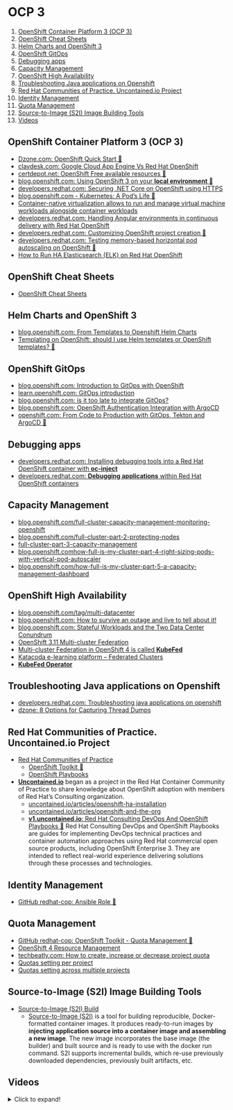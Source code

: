 # OCP 3

1. [OpenShift Container Platform 3 (OCP 3)](#openshift-container-platform-3-ocp-3)
2. [OpenShift Cheat Sheets](#openshift-cheat-sheets)
3. [Helm Charts and OpenShift 3](#helm-charts-and-openshift-3)
4. [OpenShift GitOps](#openshift-gitops)
5. [Debugging apps](#debugging-apps)
6. [Capacity Management](#capacity-management)
7. [OpenShift High Availability](#openshift-high-availability)
8. [Troubleshooting Java applications on Openshift](#troubleshooting-java-applications-on-openshift)
9. [Red Hat Communities of Practice. Uncontained.io Project](#red-hat-communities-of-practice-uncontainedio-project)
10. [Identity Management](#identity-management)
11. [Quota Management](#quota-management)
12. [Source-to-Image (S2I) Image Building Tools](#source-to-image-s2i-image-building-tools)
13. [Videos](#videos)

## OpenShift Container Platform 3 (OCP 3)

- [Dzone.com: OpenShift Quick Start 🌟](https://dzone.com/articles/openshift-quick-start)
- [claydesk.com: Google Cloud App Engine Vs Red Hat OpenShift](https://www.claydesk.com/ecampus/google-cloud-app-engine-vs-red-hat/)
- [certdepot.net: OpenShift Free available resources 🌟](https://www.certdepot.net/openshift-free-available-resources/)
- [blog.openshift.com: Using OpenShift 3 on your **local environment** 🌟](https://blog.openshift.com/using-openshift-3-on-your-local-environment/)
- [developers.redhat.com: Securing .NET Core on OpenShift using HTTPS](https://developers.redhat.com/blog/2018/10/12/securing-net-core-on-openshift-using-https/)
- [blog.openshift.com - Kubernetes: A Pod’s Life 🌟](https://blog.openshift.com/kubernetes-pods-life/)
- [Container-native virtualization allows to run and manage virtual machine workloads alongside container workloads](https://access.redhat.com/documentation/en-us/openshift_container_platform/4.2/html/container-native_virtualization/container-native-virtualization-2-1-release-notes)
- [developers.redhat.com: Handling Angular environments in continuous delivery with Red Hat OpenShift](https://developers.redhat.com/blog/2019/11/27/handling-angular-environments-in-continuous-delivery-with-red-hat-openshift/)
- [developers.redhat.com: Customizing OpenShift project creation 🌟](https://developers.redhat.com/blog/2020/02/05/customizing-openshift-project-creation/)
- [developers.redhat.com: Testing memory-based horizontal pod autoscaling on OpenShift 🌟](https://developers.redhat.com/blog/2020/03/19/testing-memory-based-horizontal-pod-autoscaling-on-openshift/)
- [How to Run HA Elasticsearch (ELK) on Red Hat OpenShift](https://portworx.com/run-ha-elasticsearch-elk-red-hat-openshift/)

## OpenShift Cheat Sheets

- [OpenShift Cheat Sheets](cheatsheets.md)
  
## Helm Charts and OpenShift 3

- [blog.openshift.com: From Templates to Openshift Helm Charts](https://blog.openshift.com/from-templates-to-openshift-helm-charts/)
- [Templating on OpenShift: should I use Helm templates or OpenShift templates? 🌟](https://www.padok.fr/en/blog/templating-openshift-helm-templates)

## OpenShift GitOps

- [blog.openshift.com: Introduction to GitOps with OpenShift](https://blog.openshift.comintroduction-to-gitops-with-openshift/)
- [learn.openshift.com: GitOps introduction](https://learn.openshift.com/introduction/gitops-introduction/)
- [blog.openshift.com: is it too late to integrate GitOps?](https://blog.openshift.comis-it-too-late-to-integrate-gitops/)
- [blog.openshift.com: OpenShift Authentication Integration with ArgoCD](https://blogopenshift.com/openshift-authentication-integration-with-argocd/)
- [openshift.com: From Code to Production with GitOps, Tekton and ArgoCD 🌟](https://www.openshift.com/blog/from-code-to-production-with-gitops)

## Debugging apps

- [developers.redhat.com: Installing debugging tools into a Red Hat OpenShift container with **oc-inject**](https://developers.redhat.com/blog/2020/01/15installing-debugging-tools-into-a-red-hat-openshift-container-with-oc-inject/)
- [developers.redhat.com: **Debugging applications** within Red Hat OpenShift containers](https:/developers.redhat.com/blog/2020/01/09debugging-applications-within-red-hat-openshift-containers/)

## Capacity Management

- [blog.openshift.com/full-cluster-capacity-management-monitoring-openshift](https://blogopenshift.com/full-cluster-capacity-management-monitoring-openshift/)
- [blog.openshift.com/full-cluster-part-2-protecting-nodes](https://blog.openshift.comfull-cluster-part-2-protecting-nodes/)
- [full-cluster-part-3-capacity-management](https://blog.openshift.comfull-cluster-part-3-capacity-management/)
- [blog.openshift.comhow-full-is-my-cluster-part-4-right-sizing-pods-with-vertical-pod-autoscaler](https://blogopenshift.com/how-full-is-my-cluster-part-4-right-sizing-pods-with-vertical-pod-autoscaler/)
- [blog.openshift.com/how-full-is-my-cluster-part-5-a-capacity-management-dashboard](https:/blog.openshift.com/how-full-is-my-cluster-part-5-a-capacity-management-dashboard/)

## OpenShift High Availability

- [blog.openshift.com/tag/multi-datacenter](https://blog.openshift.com/tag/multi-datacenter/)
- [blog.openshift.com: How to survive an outage and live to tell about it!](https://www.openshift.com/blog/metro-area-openshift-stretch-cluster-how-to-survive-an-outage-and-live-to-tell-about-it)
- [blog.openshift.com: Stateful Workloads and the Two Data Center Conundrum](https://www.openshift.com/blog/stateful-workloads-and-the-two-data-center-conundrum)
- [OpenShift 3.11 Multi-cluster Federation](https://blog.openshift.comkubernetes-federation-v2-on-openshift-3-11/)
- [Multi-cluster Federation in OpenShift 4 is called **KubeFed**](https://blog.openshift.comfederation-v2-is-now-kubefed/)
- [Katacoda e-learning platform – Federated Clusters](https://www.katacoda.com/openshift/coursesintroduction/federated-clusters)
- [**KubeFed Operator**](https://operatorhub.io/operator/kubefed-operator)

## Troubleshooting Java applications on Openshift

- [developers.redhat.com: Troubleshooting java applications on openshift](https://developers.redhat.com/blog/2017/08/16/troubleshooting-java-applications-on-openshift/)
- [dzone: 8 Options for Capturing Thread Dumps](https://dzone.com/articles/how-to-take-thread-dumps-7-options)

## Red Hat Communities of Practice. Uncontained.io Project

- [Red Hat Communities of Practice](https://github.com/redhat-cop)
    - [OpenShift Toolkit 🌟](https://github.com/redhat-cop/openshift-toolkit/)
    - [OpenShift Playbooks](https://github.com/redhat-cop/openshift-playbooks)
- [**Uncontained.io**](http://uncontained.io/) began as a project in the Red Hat Container Community of Practice to share knowledge about OpenShift adoption with members of Red Hat’s Consulting organization.
    - [uncontained.io/articles/openshift-ha-installation](http://uncontained.io/articles/openshift-ha-installation/ )
    - [uncontained.io/articles/openshift-and-the-org](http://uncontained.io/articles/openshift-and-the-org/) 
    - [**v1.uncontained.io**: Red Hat Consulting DevOps And OpenShift Playbooks 🌟](http://v1.uncontained.io/) Red Hat Consulting DevOps and OpenShift Playbooks are guides for implementing DevOps technical practices and container automation approaches using Red Hat commercial open source products, including OpenShift Enterprise 3. They are intended to reflect real-world experience delivering solutions through these processes and technologies.

## Identity Management

- [GitHub redhat-cop: Ansible Role 🌟](https://github.com/redhat-cop/infra-ansible/tree/master/roles/identity-management )

## Quota Management

- [GitHub redhat-cop: OpenShift Toolkit - Quota Management 🌟](https://github.com/redhat-cop/openshift-toolkit/tree/master/quota-management)
- [OpenShift 4 Resource Management](https://www.youtube.com/watch?v=JC_PB1yZcIc)
- [techbeatly.com: How to create, increase or decrease project quota](https://www.techbeatly.com/2018/11/how-to-create-increase-or-decrease-project-quota-in-openshift.html/#.Xd5OE9WCGUk)
- [Quotas setting per project](https://docs.openshift.com/container-platform/4.2/applications/quotas/quotas-setting-per-project.html)
- [Quotas setting across multiple projects](https://docs.openshift.com/container-platform/4.2/applications/quotas/quotas-setting-across-multiple-projects.html)

## Source-to-Image (S2I) Image Building Tools

- [Source-to-Image (S2I) Build](https://docs.openshift.com/container-platform/3.11/architecture/core_concepts/builds_and_image_streams.html#source-build)
    - [Source-to-Image (S2I)](https://docs.openshift.com/container-platform/3.11/creating_images/s2i.html#creating-images-s2i) is a tool for building reproducible, Docker-formatted container images. It produces ready-to-run images by **injecting application source into a container image and assembling a new image**. The new image incorporates the base image (the builder) and built source and is ready to use with the docker run command. S2I supports incremental builds, which re-use previously downloaded dependencies, previously built artifacts, etc.

## Videos

<details>
  <summary>Click to expand!</summary>

<center>
<iframe width="560" height="315" src="https://www.youtube.com/embed/yFPYGeKwmpk" frameborder="0" allow="autoplay; encrypted-media" allowfullscreen></iframe>
<iframe width="560" height="315" src="https://www.youtube.com/embed/qaIROwHUm54" frameborder="0" allow="autoplay; encrypted-media" allowfullscreen></iframe>
<iframe width="560" height="315" src="https://www.youtube.com/embed/Rj0We91ec9Y" frameborder="0" allow="autoplay; encrypted-media" allowfullscreen></iframe>
<iframe width="560" height="315" src="https://www.youtube.com/embed/B0bziEVHyqg" frameborder="0" allow="autoplay; encrypted-media" allowfullscreen></iframe>
<iframe width="560" height="315" src="https://www.youtube.com/embed/mgR0BspLr1w" frameborder="0" allow="autoplay; encrypted-media" allowfullscreen></iframe>
<iframe width="560" height="315" src="https://www.youtube.com/embed/_zDDAwLctUg" frameborder="0" allow="autoplay; encrypted-media" allowfullscreen></iframe>
<iframe width="560" height="315" src="https://www.youtube.com/embed/WwQ62OyCNz4" frameborder="0" allow="autoplay; encrypted-media" allowfullscreen></iframe>
</center>
</details>